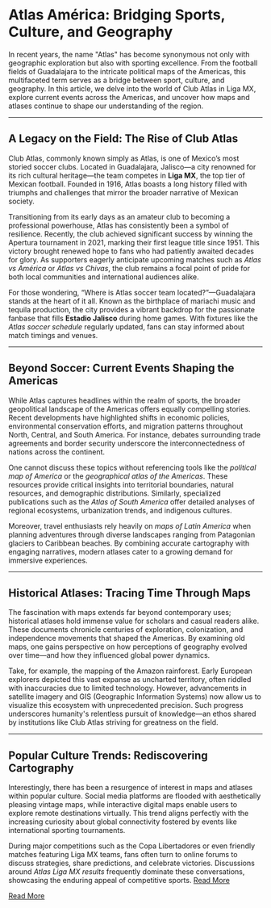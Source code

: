 # Atlas América: Bridging Sports, Culture, and Geography

In recent years, the name "Atlas" has become synonymous not only with geographic exploration but also with sporting excellence. From the football fields of Guadalajara to the intricate political maps of the Americas, this multifaceted term serves as a bridge between sport, culture, and geography. In this article, we delve into the world of Club Atlas in Liga MX, explore current events across the Americas, and uncover how maps and atlases continue to shape our understanding of the region.

---

## A Legacy on the Field: The Rise of Club Atlas  

Club Atlas, commonly known simply as Atlas, is one of Mexico’s most storied soccer clubs. Located in Guadalajara, Jalisco—a city renowned for its rich cultural heritage—the team competes in **Liga MX**, the top tier of Mexican football. Founded in 1916, Atlas boasts a long history filled with triumphs and challenges that mirror the broader narrative of Mexican society.  

Transitioning from its early days as an amateur club to becoming a professional powerhouse, Atlas has consistently been a symbol of resilience. Recently, the club achieved significant success by winning the Apertura tournament in 2021, marking their first league title since 1951. This victory brought renewed hope to fans who had patiently awaited decades for glory. As supporters eagerly anticipate upcoming matches such as *Atlas vs América* or *Atlas vs Chivas*, the club remains a focal point of pride for both local communities and international audiences alike.

For those wondering, “Where is Atlas soccer team located?”—Guadalajara stands at the heart of it all. Known as the birthplace of mariachi music and tequila production, the city provides a vibrant backdrop for the passionate fanbase that fills **Estadio Jalisco** during home games. With fixtures like the *Atlas soccer schedule* regularly updated, fans can stay informed about match timings and venues.

---

## Beyond Soccer: Current Events Shaping the Americas  

While Atlas captures headlines within the realm of sports, the broader geopolitical landscape of the Americas offers equally compelling stories. Recent developments have highlighted shifts in economic policies, environmental conservation efforts, and migration patterns throughout North, Central, and South America. For instance, debates surrounding trade agreements and border security underscore the interconnectedness of nations across the continent.

One cannot discuss these topics without referencing tools like the *political map of America* or the *geographical atlas of the Americas*. These resources provide critical insights into territorial boundaries, natural resources, and demographic distributions. Similarly, specialized publications such as the *Atlas of South America* offer detailed analyses of regional ecosystems, urbanization trends, and indigenous cultures.

Moreover, travel enthusiasts rely heavily on *maps of Latin America* when planning adventures through diverse landscapes ranging from Patagonian glaciers to Caribbean beaches. By combining accurate cartography with engaging narratives, modern atlases cater to a growing demand for immersive experiences.

---

## Historical Atlases: Tracing Time Through Maps  

The fascination with maps extends far beyond contemporary uses; historical atlases hold immense value for scholars and casual readers alike. These documents chronicle centuries of exploration, colonization, and independence movements that shaped the Americas. By examining old maps, one gains perspective on how perceptions of geography evolved over time—and how they influenced global power dynamics.

Take, for example, the mapping of the Amazon rainforest. Early European explorers depicted this vast expanse as uncharted territory, often riddled with inaccuracies due to limited technology. However, advancements in satellite imagery and GIS (Geographic Information Systems) now allow us to visualize this ecosystem with unprecedented precision. Such progress underscores humanity's relentless pursuit of knowledge—an ethos shared by institutions like Club Atlas striving for greatness on the field.

---

## Popular Culture Trends: Rediscovering Cartography  

Interestingly, there has been a resurgence of interest in maps and atlases within popular culture. Social media platforms are flooded with aesthetically pleasing vintage maps, while interactive digital maps enable users to explore remote destinations virtually. This trend aligns perfectly with the increasing curiosity about global connectivity fostered by events like international sporting tournaments.

During major competitions such as the Copa Libertadores or even friendly matches featuring Liga MX teams, fans often turn to online forums to discuss strategies, share predictions, and celebrate victories. Discussions around *Atlas Liga MX results* frequently dominate these conversations, showcasing the enduring appeal of competitive sports. [Read More](https://www.articlegiants.com/2025/03/atlas-america-sports-culture-and-geography/)

[Read More](https://www.articlegiants.com/)
